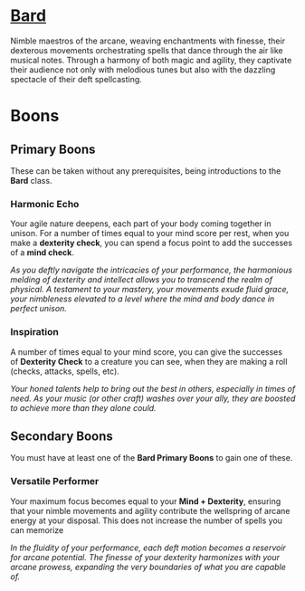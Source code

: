 # [Bard](Player's%20Handbook/Classes/Bard.md)
Nimble maestros of the arcane, weaving enchantments with finesse, their dexterous movements orchestrating spells that dance through the air like musical notes. Through a harmony of both magic and agility, they captivate their audience not only with melodious tunes but also with the dazzling spectacle of their deft spellcasting.

# Boons

## Primary Boons
These can be taken without any prerequisites, being introductions to the **Bard** class.

### Harmonic Echo
Your agile nature deepens, each part of your body coming together in unison. For a number of times equal to your mind score per rest, when you make a **dexterity check**, you can spend a focus point to add the successes of a **mind check**.

_As you deftly navigate the intricacies of your performance, the harmonious melding of dexterity and intellect allows you to transcend the realm of physical. A testament to your mastery, your movements exude fluid grace, your nimbleness elevated to a level where the mind and body dance in perfect unison._

### Inspiration
A number of times equal to your mind score, you can give the successes of **Dexterity Check** to a creature you can see, when they are making a roll (checks, attacks, spells, etc).

_Your honed talents help to bring out the best in others, especially in times of need. As your music (or other craft) washes over your ally, they are boosted to achieve more than they alone could._

## Secondary Boons
You must have at least one of the **Bard Primary Boons** to gain one of these.

### Versatile Performer
Your maximum focus becomes equal to your **Mind + Dexterity**, ensuring that your nimble movements and agility contribute the wellspring of arcane energy at your disposal. This does not increase the number of spells you can memorize

_In the fluidity of your performance, each deft motion becomes a reservoir for arcane potential. The finesse of your dexterity harmonizes with your arcane prowess, expanding the very boundaries of what you are capable of._

